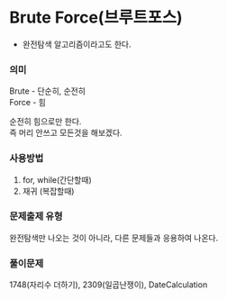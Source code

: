 # Brute Force(브루트포스)

- 완전탐색 알고리즘이라고도 한다.

### 의미
Brute - 단순히, 순전히<br>
Force - 힘


순전히 힘으로만 한다.<br>
즉 머리 안쓰고 모든것을 해보겠다.

### 사용방법

1. for, while(간단할때)
2. 재귀 (복잡할때)


### 문제출제 유형
완전탐색만 나오는 것이 아니라, 다른 문제들과 응용하여 나온다.

### 풀이문제
1748(자리수 더하기), 2309(일곱난쟁이), DateCalculation

